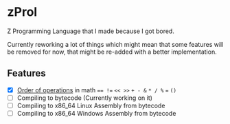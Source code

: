 # zProl

Z Programming Language that I made because I got bored.

Currently reworking a lot of things which might mean that some features will be removed for now, that might be re-added with a better implementation.

## Features
 - [X] [Order of operations](https://en.wikipedia.org/wiki/Order_of_operations#Programming_languages) in math `== !=` `<< >>` `+ - &` `* / %` `=` `()`
 - [ ] Compiling to bytecode (Currently working on it)
 - [ ] Compiling to x86_64 Linux Assembly from bytecode
 - [ ] Compiling to x86_64 Windows Assembly from bytecode